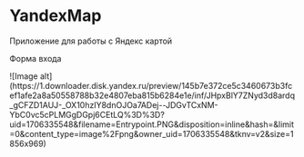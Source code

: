 # YandexMap
Приложение для работы с Яндекс картой

<p> Форма входа </p>
![Image alt](https://1.downloader.disk.yandex.ru/preview/145b7e372ce5c3460673b3fcef1afe2a8a50558788b32e4807eba815b6284e1e/inf/JHpxBlY7ZNyd3d8ardq_gCFZD1AUJ-_OX10hzIY8dnOJOa7ADej--JDGvTCxNM-YbC0vc5cPLMGgDGpj6CEtLQ%3D%3D?uid=1706335548&filename=Entrypoint.PNG&disposition=inline&hash=&limit=0&content_type=image%2Fpng&owner_uid=1706335548&tknv=v2&size=1856x969)
